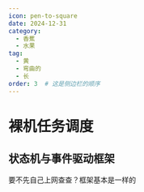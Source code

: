 ```yaml
---
icon: pen-to-square
date: 2024-12-31
category:
  - 香蕉
  - 水果
tag:
  - 黄
  - 弯曲的
  - 长
order: 3  # 这是侧边栏的顺序
---
```


# 裸机任务调度


<!-- more -->

## 状态机与事件驱动框架

要不先自己上网查查？框架基本是一样的